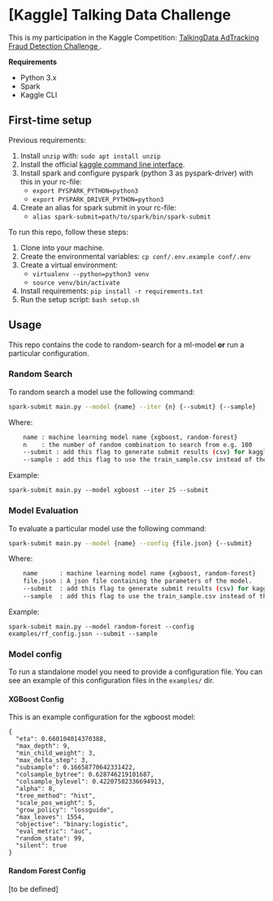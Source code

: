 # [Kaggle] Talking Data Challenge

This is my participation in the Kaggle Competition: [TalkingData AdTracking Fraud Detection Challenge
](https://www.kaggle.com/c/talkingdata-adtracking-fraud-detection). 

**Requirements**
* Python 3.x
* Spark
* Kaggle CLI

## First-time setup

Previous requirements:
1. Install `unzip` with: `sudo apt install unzip`
1. Install the official [kaggle command line interface](https://github.com/Kaggle/kaggle-api).
1. Install spark and configure pyspark (python 3 as pyspark-driver) with this in your rc-file: 
    * `export PYSPARK_PYTHON=python3`
    * `export PYSPARK_DRIVER_PYTHON=python3`
1. Create an alias for spark submit in your rc-file:
    * `alias spark-submit=path/to/spark/bin/spark-submit`

To run this repo, follow these steps:

1. Clone into your machine.
1. Create the environmental variables: `cp conf/.env.example conf/.env`
1. Create a virtual environment:
    * `virtualenv --python=python3 venv`
    * `source venv/bin/activate`
1. Install requirements: `pip install -r requirements.txt`
1. Run the setup script: `bash setup.sh`

## Usage

This repo contains the code to random-search for a ml-model **or** 
run a particular configuration. 

### Random Search

To random search a model use the following command:
```bash
spark-submit main.py --model {name} --iter {n} {--submit} {--sample}
```

Where:
```bash
    name : machine learning model name {xgboost, random-forest}
    n    : the number of random combination to search from e.g. 100
    --submit : add this flag to generate submit results (csv) for kaggle using the best model.
    --sample : add this flag to use the train_sample.csv instead of the train.csv. 
```

Example:
```
spark-submit main.py --model xgboost --iter 25 --submit
```

### Model Evaluation

To evaluate a particular model use the following command:
```bash
spark-submit main.py --model {name} --config {file.json} {--submit}
```

Where:
```bash
    name      : machine learning model name {xgboost, random-forest}
    file.json : A json file containing the parameters of the model. 
    --submit  : add this flag to generate submit results (csv) for kaggle. 
    --sample  : add this flag to use the train_sample.csv instead of the train.csv. 
```

Example:
```
spark-submit main.py --model random-forest --config examples/rf_config.json --submit --sample
```
### Model config 

To run a standalone model you need to provide a configuration file. 
You can see an example of this configuration files in the `examples/` dir.
#### XGBoost Config

This is an example configuration for the xgboost model:
```
{
  "eta": 0.660104014370388,
  "max_depth": 9, 
  "min_child_weight": 3, 
  "max_delta_step": 3, 
  "subsample": 0.16658770642331422, 
  "colsample_bytree": 0.628746219101687, 
  "colsample_bylevel": 0.42207502336694913, 
  "alpha": 8, 
  "tree_method": "hist", 
  "scale_pos_weight": 5, 
  "grow_policy": "lossguide", 
  "max_leaves": 1554, 
  "objective": "binary:logistic", 
  "eval_metric": "auc", 
  "random_state": 99, 
  "silent": true
}
```

#### Random Forest Config

[to be defined]